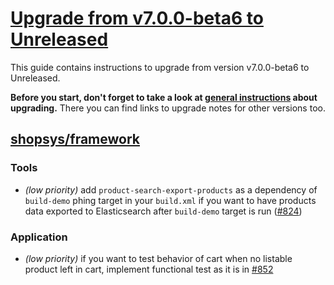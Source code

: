 # [Upgrade from v7.0.0-beta6 to Unreleased]

This guide contains instructions to upgrade from version v7.0.0-beta6 to Unreleased.

**Before you start, don't forget to take a look at [general instructions](/UPGRADE.md) about upgrading.**
There you can find links to upgrade notes for other versions too.

## [shopsys/framework]
### Tools
- *(low priority)* add `product-search-export-products` as a dependency of `build-demo` phing target in your `build.xml`
if you want to have products data exported to Elasticsearch after `build-demo` target is run ([#824](https://github.com/shopsys/shopsys/pull/824/files))

### Application
- *(low priority)* if you want to test behavior of cart when no listable product left in cart, implement functional test as it is in [#852](https://github.com/shopsys/shopsys/pull/852)

[Upgrade from v7.0.0-beta6 to Unreleased]: https://github.com/shopsys/shopsys/compare/v7.0.0-beta6...HEAD
[shopsys/framework]: https://github.com/shopsys/framework
